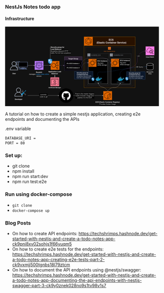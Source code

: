 ### NestJs Notes todo app

#### Infrastructure

![Infrastructure](/terraform/infrastructure.jpeg)

A tutorial on how to create a simple nestjs application, creating e2e endpoints and documenting the APIs

.env variable

```
DATABASE_URI =
PORT = 80
```

### Set up:

-    git clone
-    npm install
-    npm run start:dev
-    npm run test:e2e

### Run using docker-compose

-    `git clone`
-    `docker-compose up`

### Blog Posts

-    On how to create API endpoints: https://techshrimps.hashnode.dev/get-started-with-nestjs-and-create-a-todo-notes-app-ck9pni8xv02sohjs1f66yuqm5
-    On how to create e2e tests for the endpoints: https://techshrimps.hashnode.dev/get-started-with-nestjs-and-create-a-todo-notes-app-creating-e2e-tests-part-2-ck9vxmjj500tgnbs18l79ztcm
-    On how to document the API endpoints using @nestjs/swagger: https://techshrimps.hashnode.dev/get-started-with-nestjs-and-create-a-todo-notes-app-documenting-the-api-endpoints-with-nestjs-swagger-part-3-ck9y0znek028no9s1tv98v1s7
